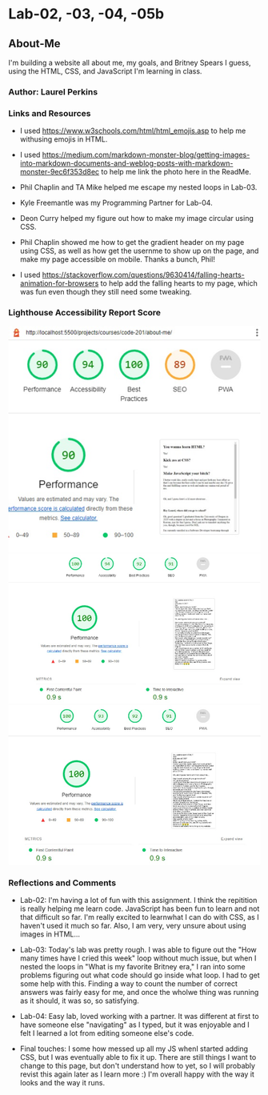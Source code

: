 # Lab-02, -03, -04, -05b

## About-Me

I'm building a website all about me, my goals, and Britney Spears I guess, using the HTML, CSS, and JavaScript I'm learning in class.

### Author: Laurel Perkins

### Links and Resources

* I used  <https://www.w3schools.com/html/html_emojis.asp> to help me withusing emojis in HTML.

* I used <https://medium.com/markdown-monster-blog/getting-images-into-markdown-documents-and-weblog-posts-with-markdown-monster-9ec6f353d8ec> to help me link the photo here in the ReadMe.

* Phil Chaplin and TA Mike helped me escape my nested loops in Lab-03.

* Kyle Freemantle was my Programming Partner for Lab-04.

* Deon Curry helped my figure out how to make my image circular using CSS.

* Phil Chaplin showed me how to get the gradient header on my page using CSS, as well as how get the usernme to show up on the page, and make my page accessible on mobile. Thanks a bunch, Phil!

* I used https://stackoverflow.com/questions/9630414/falling-hearts-animation-for-browsers to help add the falling hearts to my page, which was fun even though they still need some tweaking.

### Lighthouse Accessibility Report Score

![Lighthouse Score for Lab 2](img/Lab-02-Lighthouse.jpg)
![Lighthouse Score for Lab 3](img/Lab-03-Lighthouse.jpg)
![Lighthouse Score for Lab 4](img/Lab-04-Lighthouse.jpg)

### Reflections and Comments

* Lab-02: I'm having a lot of fun with this assignment. I think the repitition is really helping me learn code. JavaScript has been fun to learn and not that difficult so far. I'm really excited to learnwhat I can do with CSS, as I haven't used it much so far. Also, I am very, very unsure about using images in HTML...

* Lab-03: Today's lab was pretty rough. I was able to figure out the "How many times have I cried this week" loop without much issue, but when I nested the loops in "What is my favorite Britney era," I ran into some problems figuring out what code should go inside what loop. I had to get some help with this. Finding a way to count the number of correct answers was fairly easy for me, and once the wholwe thing was running as it should, it was so, so satisfying.

* Lab-04: Easy lab, loved working with a partner. It was different at first to have someone else "navigating" as I typed, but it was enjoyable and I felt I learned a lot from editing someone else's code.

* Final touches: I some how messed up all my JS whenI started adding CSS, but I was eventually able to fix it up. There are still things I want to change to this page, but don't understand how to yet, so I will probably revist this again later as I learn more :) I'm overall happy with the way it looks and the way it runs.